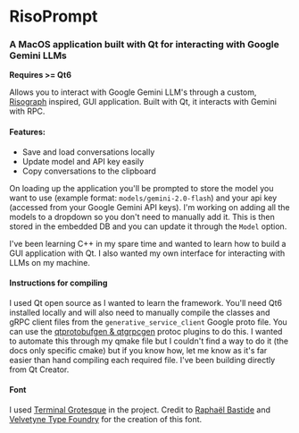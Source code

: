 # RisoPrompt

### A MacOS application built with Qt for interacting with Google Gemini LLMs

**Requires >= Qt6**

Allows you to interact with Google Gemini LLM's through a custom, [Risograph](https://en.wikipedia.org/wiki/Risograph) inspired, GUI application. Built with Qt, it interacts with Gemini with RPC.

#### Features:

- Save and load conversations locally
- Update model and API key easily
- Copy conversations to the clipboard

On loading up the application you'll be prompted to store the model you want to use (example format: `models/gemini-2.0-flash`) and your api key (accessed from your Google Gemini API keys). I'm working on adding all the models to a dropdown so you don't need to manually add it. This is then stored in the embedded DB and you can update it through the `Model` option.

I've been learning C++ in my spare time and wanted to learn how to build a GUI application with Qt. I also wanted my own interface for interacting with LLMs on my machine.

#### Instructions for compiling

I used Qt open source as I wanted to learn the framework. You'll need Qt6 installed locally and will also need to manually compile the classes and gRPC client files from the `generative_service_client` Google proto file. You can use the [qtprotobufgen & qtgrpcgen](https://doc.qt.io/qt-6/qtgrpc-index.html) protoc plugins to do this. I wanted to automate this through my qmake file but I couldn't find a way to do it (the docs only specific cmake) but if you know how, let me know as it's far easier than hand compiling each required file. I've been building directly from Qt Creator.

#### Font

I used [Terminal Grotesque](https://velvetyne.fr/fonts/terminal-grotesque/) in the project. Credit to [Raphaël Bastide](https://velvetyne.fr/authors/raphael-bastide/) and [Velvetyne Type Foundry](https://velvetyne.fr/) for the creation of this font.
